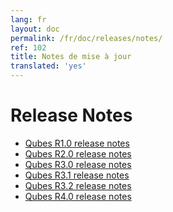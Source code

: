 ```yaml
---
lang: fr
layout: doc
permalink: /fr/doc/releases/notes/
ref: 102
title: Notes de mise à jour
translated: 'yes'
---
```


Release Notes
=============

 * [Qubes R1.0 release notes](/fr/doc/releases/1.0/release-notes/)
 * [Qubes R2.0 release notes](/fr/doc/releases/2.0/release-notes/)
 * [Qubes R3.0 release notes](/fr/doc/releases/3.0/release-notes/)
 * [Qubes R3.1 release notes](/fr/doc/releases/3.1/release-notes/)
 * [Qubes R3.2 release notes](/fr/doc/releases/3.2/release-notes/)
 * [Qubes R4.0 release notes](/fr/doc/releases/4.0/release-notes/)
